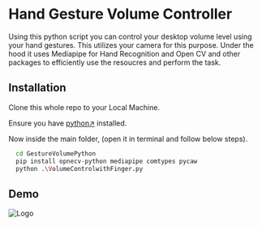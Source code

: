 
# Hand Gesture Volume Controller

Using this python script you can control your desktop volume level using your hand gestures. This utilizes your camera for this purpose. Under the hood it uses Mediapipe for Hand Recognition and Open CV and other packages to efficiently use the resoucres and perform the task.




## Installation

Clone this whole repo to your Local Machine.

Ensure you have [python↗]("https://www.python.org/") installed.

Now inside the main folder, (open it in terminal and follow below steps).

```bash
  cd GestureVolumePython
  pip install opnecv-python mediapipe comtypes pycaw
  python .\VolumeControlwithFinger.py
```
    
## Demo
![Logo]("demoPicture.png")

